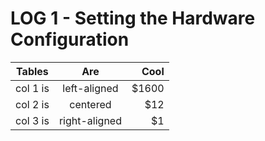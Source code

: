 LOG 1 - Setting the Hardware Configuration
============================

| Tables   |      Are          |  Cool |
|----------|:-------------: |------:|
| col 1 is  |  left-aligned | $1600 |
| col 2 is  |    centered    |   $12 |
| col 3 is  | right-aligned |    $1 |
    